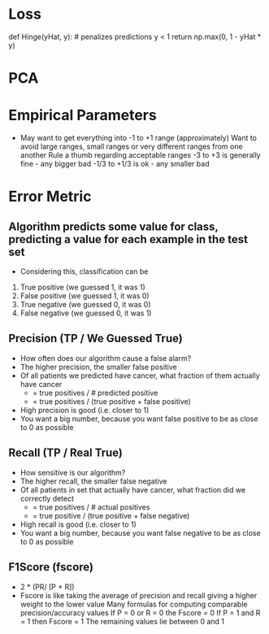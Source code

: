 
# Loss
def Hinge(yHat, y): # penalizes predictions y < 1
    return np.max(0, 1 - yHat * y)

# PCA


# Empirical Parameters
* May want to get everything into -1 to +1 range (approximately)
Want to avoid large ranges, small ranges or very different ranges from one another
Rule a thumb regarding acceptable ranges
-3 to +3 is generally fine - any bigger bad
-1/3 to +1/3 is ok - any smaller bad


# Error Metric

## Algorithm predicts some value for class, predicting a value for each example in the test set
* Considering this, classification can be
1. True positive (we guessed 1, it was 1)
2. False positive (we guessed 1, it was 0)
3. True negative (we guessed 0, it was 0)
4. False negative (we guessed 0, it was 1)

## Precision (TP / We Guessed True)
* How often does our algorithm cause a false alarm?
* The higher precision, the smaller false positive
* Of all patients we predicted have cancer, what fraction of them actually have cancer
    * = true positives / # predicted positive
    * = true positives / (true positive + false positive)
* High precision is good (i.e. closer to 1)
* You want a big number, because you want false positive to be as close to 0 as possible

## Recall (TP / Real True)
* How sensitive is our algorithm?
* The higher recall, the smaller false negative
* Of all patients in set that actually have cancer, what fraction did we correctly detect
    * = true positives / # actual positives
    * = true positive / (true positive + false negative)
* High recall is good (i.e. closer to 1)
* You want a big number, because you want false negative to be as close to 0 as possible

## F1Score (fscore)
* 2 * (PR/ [P + R])
* Fscore is like taking the average of precision and recall giving a higher weight to the lower value
Many formulas for computing comparable precision/accuracy values
If P = 0 or R = 0 the Fscore = 0
If P = 1 and R = 1 then Fscore = 1
The remaining values lie between 0 and 1 
